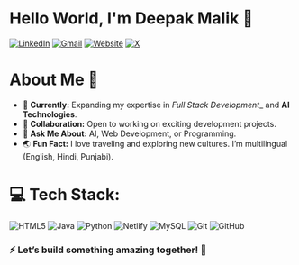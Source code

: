# Hello World, I'm Deepak Malik 👋 
[![LinkedIn](https://img.shields.io/badge/-LinkedIn-blue?style=flat&logo=LinkedIn&logoColor=white)](https://www.linkedin.com/in/deepak-malik-64a5211b4/) [![Gmail](https://img.shields.io/badge/-Gmail-c14438?style=flat&logo=Gmail&logoColor=white)](mailto:deepak164malik@icloud.com)   [![Website](https://img.shields.io/badge/-Website-green?style=flat&logo=Vercel&logoColor=white)](https://deepakmalik.vercel.app/) [![X](https://img.shields.io/badge/-X-black?style=flat&logo=Twitter&logoColor=white)](https://x.com/malikdeepak09)  


# About Me 🌟  

- 🔭 **Currently:** Expanding my expertise in _Full Stack Development__ and **AI Technologies**.  
- 👯 **Collaboration:** Open to working on exciting development projects.  
- 💬 **Ask Me About:** AI, Web Development, or Programming.  
- 🌏 **Fun Fact:** I love traveling and exploring new cultures. I’m multilingual (English, Hindi, Punjabi).  


# 💻 Tech Stack:

![HTML5](https://img.shields.io/badge/html5-%23E34F26.svg?style=flat-square&logo=html5&logoColor=white) ![Java](https://img.shields.io/badge/java-%23ED8B00.svg?style=flat-square&logo=openjdk&logoColor=white) ![Python](https://img.shields.io/badge/python-3670A0?style=flat-square&logo=python&logoColor=ffdd54) ![Netlify](https://img.shields.io/badge/netlify-%23000000.svg?style=flat-square&logo=netlify&logoColor=#00C7B7) ![MySQL](https://img.shields.io/badge/mysql-4479A1.svg?style=flat-square&logo=mysql&logoColor=white) ![Git](https://img.shields.io/badge/git-%23F05033.svg?style=flat-square&logo=git&logoColor=white) ![GitHub](https://img.shields.io/badge/github-%23121011.svg?style=flat-square&logo=github&logoColor=white)



### ⚡ Let’s build something amazing together! 🚀  
